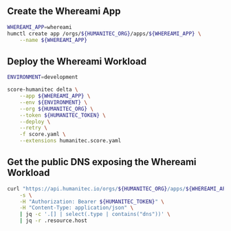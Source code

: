 ## Create the Whereami App

```bash
WHEREAMI_APP=whereami
humctl create app /orgs/${HUMANITEC_ORG}/apps/${WHEREAMI_APP} \
	--name ${WHEREAMI_APP}
```

## Deploy the Whereami Workload

```bash
ENVIRONMENT=development
```

```bash
score-humanitec delta \
	--app ${WHEREAMI_APP} \
	--env ${ENVIRONMENT} \
	--org ${HUMANITEC_ORG} \
	--token ${HUMANITEC_TOKEN} \
	--deploy \
	--retry \
	-f score.yaml \
	--extensions humanitec.score.yaml
```

## Get the public DNS exposing the Whereami Workload

```bash
curl "https://api.humanitec.io/orgs/${HUMANITEC_ORG}/apps/${WHEREAMI_APP}/envs/${ENVIRONMENT}/resources" \
	-s \
	-H "Authorization: Bearer ${HUMANITEC_TOKEN}" \
	-H "Content-Type: application/json" \
	| jq -c '.[] | select(.type | contains("dns"))' \
	| jq -r .resource.host
```